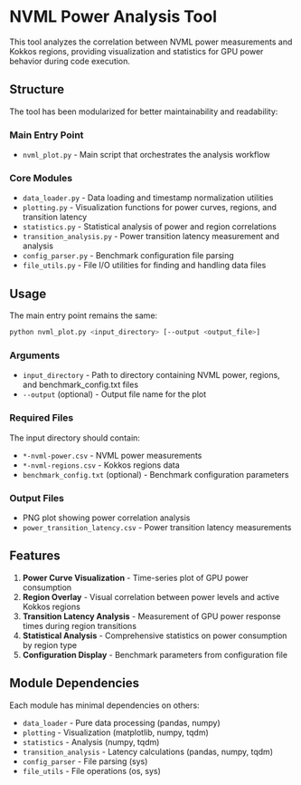 # NVML Power Analysis Tool

This tool analyzes the correlation between NVML power measurements and Kokkos regions, providing visualization and statistics for GPU power behavior during code execution.

## Structure

The tool has been modularized for better maintainability and readability:

### Main Entry Point
- `nvml_plot.py` - Main script that orchestrates the analysis workflow

### Core Modules
- `data_loader.py` - Data loading and timestamp normalization utilities
- `plotting.py` - Visualization functions for power curves, regions, and transition latency
- `statistics.py` - Statistical analysis of power and region correlations
- `transition_analysis.py` - Power transition latency measurement and analysis
- `config_parser.py` - Benchmark configuration file parsing
- `file_utils.py` - File I/O utilities for finding and handling data files

## Usage

The main entry point remains the same:

```bash
python nvml_plot.py <input_directory> [--output <output_file>]
```

### Arguments
- `input_directory` - Path to directory containing NVML power, regions, and benchmark_config.txt files
- `--output` (optional) - Output file name for the plot

### Required Files
The input directory should contain:
- `*-nvml-power.csv` - NVML power measurements
- `*-nvml-regions.csv` - Kokkos regions data
- `benchmark_config.txt` (optional) - Benchmark configuration parameters

### Output Files
- PNG plot showing power correlation analysis
- `power_transition_latency.csv` - Power transition latency measurements

## Features

1. **Power Curve Visualization** - Time-series plot of GPU power consumption
2. **Region Overlay** - Visual correlation between power levels and active Kokkos regions
3. **Transition Latency Analysis** - Measurement of GPU power response times during region transitions
4. **Statistical Analysis** - Comprehensive statistics on power consumption by region type
5. **Configuration Display** - Benchmark parameters from configuration file

## Module Dependencies

Each module has minimal dependencies on others:
- `data_loader` - Pure data processing (pandas, numpy)
- `plotting` - Visualization (matplotlib, numpy, tqdm)
- `statistics` - Analysis (numpy, tqdm)  
- `transition_analysis` - Latency calculations (pandas, numpy, tqdm)
- `config_parser` - File parsing (sys)
- `file_utils` - File operations (os, sys)
